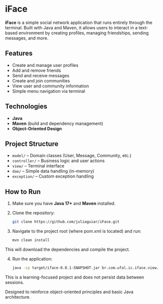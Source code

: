 # iFace

**iFace** is a simple social network application that runs entirely through the terminal. Built with Java and Maven, it allows users to interact in a text-based environment by creating profiles, managing friendships, sending messages, and more.

## Features

- Create and manage user profiles  
- Add and remove friends  
- Send and receive messages  
- Create and join communities  
- View user and community information  
- Simple menu navigation via terminal

## Technologies

- **Java**  
- **Maven** (build and dependency management)  
- **Object-Oriented Design**  

## Project Structure

- `model/` – Domain classes (User, Message, Community, etc.)  
- `controller/` – Business logic and user actions  
- `view/` – Terminal interface  
- `dao/` – Simple data handling (in-memory)  
- `exception/` – Custom exception handling  

## How to Run

1. Make sure you have **Java 17+** and **Maven** installed.
2. Clone the repository:

   ```bash
   git clone https://github.com/juliaguiar/iFace.git

3. Navigate to the project root (where pom.xml is located) and run:

    ```bash
    mvn clean install
    
This will download the dependencies and compile the project.

 4. Run the application:

    ```bash
    java -cp target/iface-0.0.1-SNAPSHOT.jar br.com.ufal.ic.iface.view.Login
    

This is a learning-focused project and does not persist data between sessions.

Designed to reinforce object-oriented principles and basic Java architecture.
